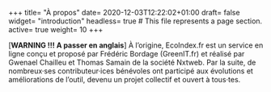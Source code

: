 +++
title= "À propos"
date= 2020-12-03T12:22:02+01:00
draft= false
widget= "introduction"
headless= true  # This file represents a page section.
active= true
weight= 10
+++

[**WARNING !!! A passer en anglais**] À l’origine, EcoIndex.fr est un service en ligne conçu et proposé par Frédéric
Bordage (GreenIT.fr) et réalisé par Gwenael Chailleu et Thomas Samain de la société Nxtweb. Par la suite, de
nombreux·ses contributeur·ices bénévoles ont participé aux évolutions et améliorations de l’outil, devenu un projet
collectif et ouvert à tous·tes.
